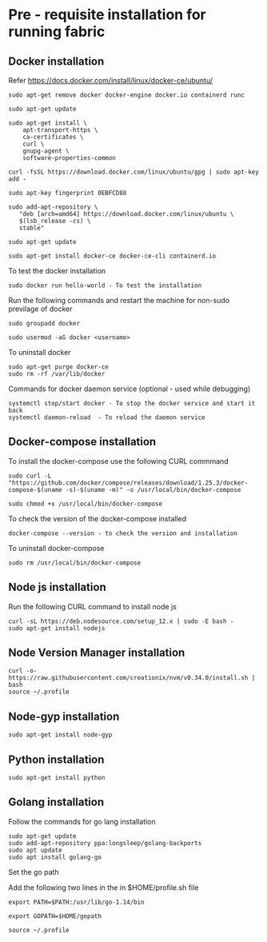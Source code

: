 # Pre - requisite installation for running fabric

## Docker installation

Refer https://docs.docker.com/install/linux/docker-ce/ubuntu/

```
sudo apt-get remove docker docker-engine docker.io containerd runc

sudo apt-get update

sudo apt-get install \
    apt-transport-https \
    ca-certificates \
    curl \
    gnupg-agent \
    software-properties-common

curl -fsSL https://download.docker.com/linux/ubuntu/gpg | sudo apt-key add -

sudo apt-key fingerprint 0EBFCD88

sudo add-apt-repository \
   "deb [arch=amd64] https://download.docker.com/linux/ubuntu \
   $(lsb_release -cs) \
   stable"
   
sudo apt-get update

sudo apt-get install docker-ce docker-ce-cli containerd.io
```

To test the docker installation
```
sudo docker run hello-world - To test the installation
```

Run the following commands and restart the machine for non-sudo previlage of docker
```
sudo groupadd docker

sudo usermod -aG docker <username>
```

To uninstall docker
```
sudo apt-get purge docker-ce
sudo rm -rf /var/lib/docker
```

Commands for docker daemon service (optional - used while debugging)
```
systemctl stop/start docker - To stop the docker service and start it back 
systemctl daemon-reload  - To reload the daemon service 
```

## Docker-compose installation

To install the docker-compose use the following CURL commmand
```
sudo curl -L "https://github.com/docker/compose/releases/download/1.25.3/docker-compose-$(uname -s)-$(uname -m)" -o /usr/local/bin/docker-compose

sudo chmod +x /usr/local/bin/docker-compose
```

To check the version of the docker-compose installed
```
docker-compose --version - to check the version and installation
```

To uninstall docker-compose
```
sudo rm /usr/local/bin/docker-compose
```

## Node js installation

Run the following CURL command to install node js
```
curl -sL https://deb.nodesource.com/setup_12.x | sudo -E bash -
sudo apt-get install nodejs
```

## Node Version Manager installation
```
curl -o- https://raw.githubusercontent.com/creationix/nvm/v0.34.0/install.sh | bash
source ~/.profile
```
## Node-gyp installation
```
sudo apt-get install node-gyp
```

## Python installation
```
sudo apt-get install python
```

## Golang installation

Follow the commands for go lang installation
```
sudo apt-get update
sudo add-apt-repository ppa:longsleep/golang-backports	
sudo apt update
sudo apt install golang-go
```

Set the go path 

Add the following two lines in the in $HOME/profile.sh file
```
export PATH=$PATH:/usr/lib/go-1.14/bin

export GOPATH=$HOME/gopath

source ~/.profile
```

